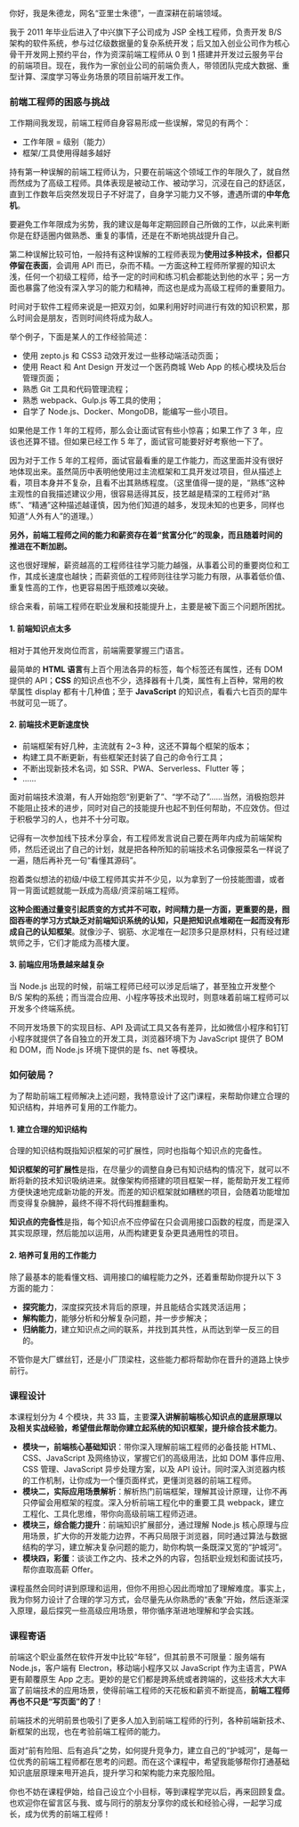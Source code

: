 你好，我是朱德龙，网名“亚里士朱德”，一直深耕在前端领域。

我于 2011 年毕业后进入了中兴旗下子公司成为 JSP 全栈工程师，负责开发 B/S 架构的软件系统，参与过亿级数据量的复杂系统开发；后又加入创业公司作为核心骨干开发网上预约平台，作为资深前端工程师从 0 到 1 搭建并开发过云服务平台的前端项目。现在，我作为一家创业公司的前端负责人，带领团队完成大数据、重型计算、深度学习等业务场景的项目前端开发工作。

### 前端工程师的困惑与挑战

工作期间我发现，前端工程师自身容易形成一些误解，常见的有两个：

- 工作年限 = 级别（能力）
- 框架/工具使用得越多越好

持有第一种误解的前端工程师认为，只要在前端这个领域工作的年限久了，就自然而然成为了高级工程师。具体表现是被动工作、被动学习，沉浸在自己的舒适区，直到工作数年后突然发现日子不好混了，自身学习能力又不够，遭遇所谓的**中年危机**。

要避免工作年限成为劣势，我的建议是每年定期回顾自己所做的工作，以此来判断你是在舒适圈内做熟悉、重复的事情，还是在不断地挑战提升自己。

第二种误解比较可怕，一般持有这种误解的工程师表现为**使用过多种技术，但都只停留在表面**，会调用 API 而已，杂而不精。一方面这种工程师所掌握的知识太浅，任何一个初级工程师，给予一定的时间和练习机会都能达到他的水平；另一方面也暴露了他没有深入学习的能力和精神，而这也是成为高级工程师的重要阻力。

时间对于软件工程师来说是一把双刃剑，如果利用好时间进行有效的知识积累，那么时间会是朋友，否则时间终将成为敌人。

举个例子，下面是某人的工作经验简述：

- 使用 zepto.js 和 CSS3 动效开发过一些移动端活动页面；
- 使用 React 和 Ant Design 开发过一个医药商城 Web App 的核心模块及后台管理页面；
- 熟悉 Git 工具和代码管理流程；
- 熟悉 webpack、Gulp.js 等工具的使用；
- 自学了 Node.js、Docker、MongoDB，能编写一些小项目。

如果他是工作 1 年的工程师，那么会让面试官有些小惊喜；如果工作了 3 年，应该也还算不错。但如果已经工作 5 年了，面试官可能要好好考察他一下了。

因为对于工作 5 年的工程师，面试官最看重的是工作能力，而这里面并没有很好地体现出来。虽然简历中表明他使用过主流框架和工具开发过项目，但从描述上看，项目本身并不复杂，且看不出其熟练程度。（这里值得一提的是，“熟练”这种主观性的自我描述建议少用，很容易适得其反，技艺越是精深的工程师对“熟练”、“精通”这种描述越谨慎，因为他们知道的越多，发现未知的也更多，同样也知道“人外有人”的道理。）

**另外，前端工程师之间的能力和薪资存在着“贫富分化”的现象，而且随着时间的推进在不断加剧。**

这也很好理解，薪资越高的工程师往往学习能力越强，从事着公司的重要岗位和工作，其成长速度也越快；而薪资低的工程师则往往学习能力有限，从事着低价值、重复性高的工作，也更容易困于瓶颈难以突破。

综合来看，前端工程师在职业发展和技能提升上，主要是被下面三个问题所困扰。

#### 1. 前端知识点太多

相对于其他开发岗位而言，前端需要掌握三门语言。

最简单的 **HTML 语言**有上百个用法各异的标签，每个标签还有属性，还有 DOM 提供的 API；**CSS** 的知识点也不少，选择器有十几类，属性有上百种，常用的枚举属性 display 都有十几种值；至于 **JavaScript** 的知识点，看看六七百页的犀牛书就可见一斑了。

#### 2. 前端技术更新速度快

- 前端框架有好几种，主流就有 2~3 种，这还不算每个框架的版本；
- 构建工具不断更新，有些框架还封装了自己的命令行工具；
- 不断出现新技术名词，如 SSR、PWA、Serverless、Flutter 等；
- ......

面对前端技术浪潮，有人开始抱怨“别更新了”、“学不动了”……当然，消极抱怨并不能阻止技术的进步，同时对自己的技能提升也起不到任何帮助，不应效仿。但过于积极学习的人，也并不十分可取。

记得有一次参加线下技术分享会，有工程师发言说自己要在两年内成为前端架构师，然后还说出了自己的计划，就是把各种所知的前端技术名词像报菜名一样说了一遍，随后再补充一句“看懂其源码”。

抱着类似想法的初级/中级工程师其实并不少见，以为拿到了一份技能图谱，或者背一背面试题就能一跃成为高级/资深前端工程师。

**这种企图通过量变引起质变的方式并不可取，时间精力是一方面，更重要的是，囫囵吞枣的学习方式缺乏对前端知识系统的认知，只是把知识点堆砌在一起而没有形成自己的认知框架**。就像沙子、钢筋、水泥堆在一起顶多只是原材料，只有经过建筑师之手，它们才能成为高楼大厦。

#### 3. 前端应用场景越来越复杂

当 Node.js 出现的时候，前端工程师已经可以涉足后端了，甚至独立开发整个 B/S 架构的系统；而当混合应用、小程序等技术出现时，则意味着前端工程师可以开发多个终端系统。

不同开发场景下的实现目标、API 及调试工具又各有差异，比如微信小程序和钉钉小程序就提供了各自独立的开发工具，浏览器环境下为 JavaScript 提供了 BOM 和 DOM，而 Node.js 环境下提供的是 fs、net 等模块。

### 如何破局？

为了帮助前端工程师解决上述问题，我特意设计了这门课程，来帮助你建立合理的知识结构，并培养可复用的工作能力。

#### 1. 建立合理的知识结构

合理的知识结构既指知识框架的可扩展性，同时也指每个知识点的完备性。

**知识框架的可扩展性**是指，在尽量少的调整自身已有知识结构的情况下，就可以不断将新的技术知识吸纳进来。就像架构师搭建的项目框架一样，能帮助开发工程师方便快速地完成新功能的开发。而差的知识框架就如糟糕的项目，会随着功能增加而变得复杂臃肿，最终不得不将代码推翻重构。

**知识点的完备性**是指，每个知识点不应停留在只会调用接口函数的程度，而是深入其实现原理，然后能加以运用，从而构建更复杂更具通用性的项目。

#### 2. 培养可复用的工作能力

除了最基本的能看懂文档、调用接口的编程能力之外，还着重帮助你提升以下 3 方面的能力：

- **探究能力**，深度探究技术背后的原理，并且能结合实践灵活运用；
- **解构能力**，能够分析和分解复杂问题，并一步步解决；
- **归纳能力**，建立知识点之间的联系，并找到其共性，从而达到举一反三的目的。

不管你是大厂螺丝钉，还是小厂顶梁柱，这些能力都将帮助你在晋升的道路上快步前行。

### 课程设计

本课程划分为 4 个模块，共 33 篇，主要**深入讲解前端核心知识点的底层原理以及相关实战经验，希望借此帮助你建立起系统的知识框架，提升综合技术能力**。

- **模块一，前端核心基础知识**：带你深入理解前端工程师的必备技能 HTML、CSS、JavaScript 及网络协议，掌握它们的高级用法，比如 DOM 事件应用、CSS 管理、JavaScript 异步处理方案，以及 API 设计。同时深入浏览器内核的工作机制，让你成为一个懂页面样式，更懂浏览器的前端工程师。
- **模块二，实际应用场景解析**：解析热门前端框架，理解其设计原理，让你不再只停留会用框架的程度。深入分析前端工程化中的重要工具 webpack，建立工程化、工具化思维，带你向高级前端工程师迈进。
- **模块三，综合能力提升**：前端知识扩展部分，通过理解 Node.js 核心原理与应用场景，扩大你的开发能力边界，不再只局限于浏览器，同时通过算法与数据结构的学习，建立解决复杂问题的能力，助你构筑一条既深又宽的“护城河”。
- **模块四，彩蛋**：谈谈工作之内、技术之外的内容，包括职业规划和面试技巧，帮你直取高薪 Offer。

课程虽然会同时讲到原理和运用，但你不用担心因此而增加了理解难度。事实上，我为你努力设计了合理的学习方式，会尽量先从你熟悉的“表象”开始，然后逐渐深入原理，最后探究一些高级应用场景，带你循序渐进地理解和学会实践。

### 课程寄语

前端这个职业虽然在软件开发中比较“年轻”，但其前景不可限量：服务端有 Node.js，客户端有 Electron，移动端小程序又以 JavaScript 作为主语言，PWA 更有颠覆原生 App 之志。更妙的是它们都是跨系统或者跨端的，这些技术大大丰富了前端技术的应用场景，使得前端工程师的天花板和薪资不断提高，**前端工程师再也不只是“写页面”的了**！

前端技术的光明前景也吸引了更多人加入到前端工程师的行列，各种前端新技术、新框架的出现，也在考验前端工程师的能力。

面对“前有险阻、后有追兵”之势，如何提升竞争力，建立自己的“护城河”，是每一位优秀的前端工程师都在思考的问题。而在这个课程中，希望我能够帮你打通基础知识底层原理来甩开追兵，提升学习和架构能力来克服险阻。

你也不妨在课程伊始，给自己设立个小目标，等到课程学完以后，再来回顾复盘。也欢迎你在留言区与我、或与同行的朋友分享你的成长和经验心得，一起学习成长，成为优秀的前端工程师！